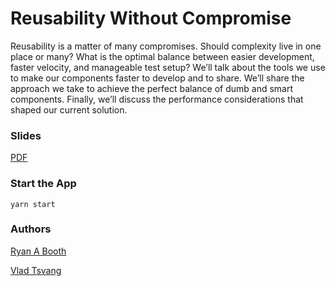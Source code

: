 # Reusability Without Compromise

Reusability is a matter of many compromises. Should complexity live in one place or many? What is the optimal balance between easier development, faster velocity, and manageable test setup? We’ll talk about the tools we use to make our components faster to develop and to share. We’ll share the approach we take to achieve the perfect balance of dumb and smart components. Finally, we’ll discuss the performance considerations that shaped our current solution.

### Slides
[PDF](https://github.com/vladtsf/real-world-react-app/blob/master/slides.pdf)

### Start the App
`yarn start`

### Authors

[Ryan A Booth](https://github.com/ryanabooth)

[Vlad Tsvang](https://github.com/vladtsf)
